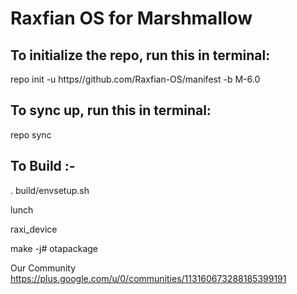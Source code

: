 # Raxfian OS for Marshmallow


To initialize the repo, run this in terminal:
-----------------------------------------------

repo init -u https//github.com/Raxfian-OS/manifest -b M-6.0

To sync up, run this in terminal:
----------------------------------

repo sync


To Build :- 
------------

. build/envsetup.sh

lunch

raxi_device

make -j# otapackage


Our Community https://plus.google.com/u/0/communities/113160673288185399191
